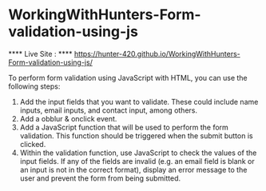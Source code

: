# WorkingWithHunters-Form-validation-using-js
**** Live Site : ****  https://hunter-420.github.io/WorkingWithHunters-Form-validation-using-js/

To perform form validation using JavaScript with HTML, you can use the following steps:

1. Add the input fields that you want to validate. These could include name inputs, email inputs, and contact input, among others.
2. Add a obblur & onclick  event. 
3. Add a JavaScript function that will be used to perform the form validation. This function should be triggered when the submit button is clicked.
4. Within the validation function, use JavaScript to check the values of the input fields. If any of the fields are invalid (e.g. an email field is blank or an input is    not in the correct format), display an error message to the user and prevent the form from being submitted.
